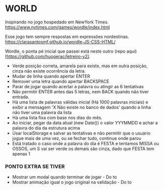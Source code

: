 # WORLD

Inspirando no jogo hospedado em NewYork Times. 
https://www.nytimes.com/games/wordle/index.html

Esse jogo tem sempre respostas em expressões nordestinas.
https://clarasantosmf.github.io/wordle-JS-CSS-HTML/

Wordle, o ponta pé inicial que passei está neste outro (repo aqui)[https://github.com/huogerac/letreiro-v2]. 

* Verde posição correta, amarela para existe, mas em outra posição, cinza não existe ocorrência da letra.
* Mudar de linha quando apertar ENTER
* Remover uma letra quando apertar BACKSPACE
* Parar de jogar quando acertar a palavra ou atingir as 6 tentativas
* Não permitir ENTER antes das 5 letras, nem BACK quando não tiver entrada.
* Há uma lista de palavras válidas inicial (Há 1000 palavras iniciais) e exibir a mensagem 'X Não existe no banco de dados' quando a linha não tiver uma palavra da lista
* Há uma lista fixa com base nos dias do mês.
* Ao iniciar, pegar da data atual (new Date()) o valor YYYMMDD e achar a palavra do dia da estrutura acima
* Usar localStorage e salvar as tentativas e não permitir que o usuário jogue mais de uma vez, ou se fechar tudo, continue onde parou
* Está tratado o caso onde a palavra do dia é FESTA e tentamos MISSA ou OSSOS, um S vai ser verde os demais são cinza, dado que FESTA tem apenas 1
### PONTO EXTRA SE TIVER
* Mostrar um modal quando terminar de jogar - Do to
* Mostrar animação igual o jogo original na validação - Do to
